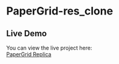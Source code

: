 # PaperGrid-res_clone


## Live Demo
You can view the live project here:  
[PaperGrid Replica](https://nishaaaaal.github.io/PaperGrid-res_clone/)
